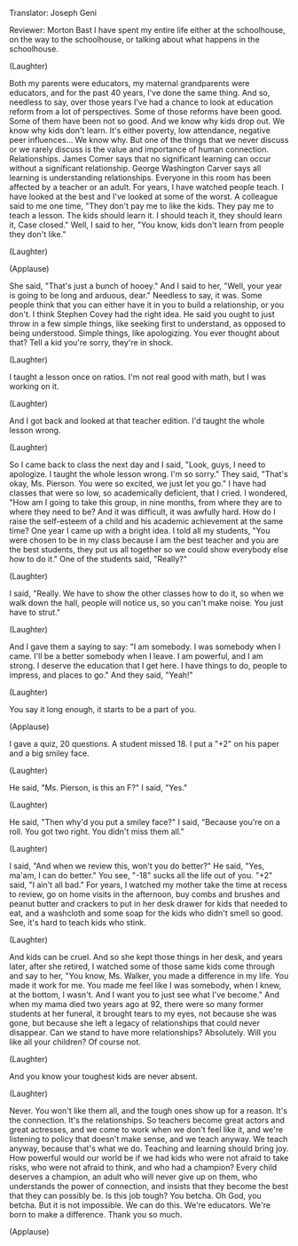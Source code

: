 

Translator: Joseph Geni

Reviewer: Morton Bast
I have spent my entire life
either at the schoolhouse,
on the way to the schoolhouse,
or talking about what happens
in the schoolhouse.

(Laughter)

Both my parents were educators,
my maternal grandparents were educators,
and for the past 40 years,
I&#39;ve done the same thing.
And so, needless to say, over those years
I&#39;ve had a chance
to look at education reform
from a lot of perspectives.
Some of those reforms have been good.
Some of them have been not so good.
And we know why kids drop out.
We know why kids don&#39;t learn.
It&#39;s either poverty, low attendance,
negative peer influences...
We know why.
But one of the things
that we never discuss
or we rarely discuss
is the value and importance
of human connection.
Relationships.
James Comer says
that no significant learning
can occur without
a significant relationship.
George Washington Carver says all learning
is understanding relationships.
Everyone in this room has been affected
by a teacher or an adult.
For years, I have watched people teach.
I have looked at the best
and I&#39;ve looked at some of the worst.
A colleague said to me one time,
&quot;They don&#39;t pay me to like the kids.
They pay me to teach a lesson.
The kids should learn it.
I should teach it, they should learn it,
Case closed.&quot;
Well, I said to her,
&quot;You know, kids don&#39;t learn
from people they don&#39;t like.&quot;

(Laughter)


(Applause)

She said, &quot;That&#39;s just a bunch of hooey.&quot;
And I said to her,
&quot;Well, your year is going to be
long and arduous, dear.&quot;
Needless to say, it was.
Some people think that you can either
have it in you to build a relationship,
or you don&#39;t.
I think Stephen Covey had the right idea.
He said you ought to just
throw in a few simple things,
like seeking first to understand,
as opposed to being understood.
Simple things, like apologizing.
You ever thought about that?
Tell a kid you&#39;re sorry, they&#39;re in shock.

(Laughter)

I taught a lesson once on ratios.
I&#39;m not real good with math,
but I was working on it.

(Laughter)

And I got back and looked
at that teacher edition.
I&#39;d taught the whole lesson wrong.

(Laughter)

So I came back to class
the next day and I said,
&quot;Look, guys, I need to apologize.
I taught the whole lesson wrong.
I&#39;m so sorry.&quot;
They said, &quot;That&#39;s okay, Ms. Pierson.
You were so excited, we just let you go.&quot;
I have had classes that were so low,
so academically deficient, that I cried.
I wondered, &quot;How am I
going to take this group,
in nine months,
from where they are
to where they need to be?
And it was difficult, it was awfully hard.
How do I raise the self-esteem of a child
and his academic achievement
at the same time?
One year I came up with a bright idea.
I told all my students,
&quot;You were chosen to be in my class
because I am the best teacher
and you are the best students,
they put us all together
so we could show
everybody else how to do it.&quot;
One of the students said, &quot;Really?&quot;

(Laughter)

I said, &quot;Really. We have
to show the other classes
how to do it, so when
we walk down the hall,
people will notice us,
so you can&#39;t make noise.
You just have to strut.&quot;

(Laughter)


And I gave them a saying to say:
&quot;I am somebody.
I was somebody when I came.
I&#39;ll be a better somebody when I leave.
I am powerful, and I am strong.
I deserve the education that I get here.
I have things to do, people to impress,
and places to go.&quot;
And they said, &quot;Yeah!&quot;

(Laughter)

You say it long enough,
it starts to be a part of you.

(Applause)

I gave a quiz, 20 questions.
A student missed 18.
I put a &quot;+2&quot; on his paper
and a big smiley face.

(Laughter)

He said, &quot;Ms. Pierson, is this an F?&quot;
I said, &quot;Yes.&quot;

(Laughter)

He said, &quot;Then why&#39;d you
put a smiley face?&quot;
I said, &quot;Because you&#39;re on a roll.
You got two right.
You didn&#39;t miss them all.&quot;

(Laughter)

I said, &quot;And when we review this,
won&#39;t you do better?&quot;
He said, &quot;Yes, ma&#39;am, I can do better.&quot;
You see, &quot;-18&quot; sucks
all the life out of you.
&quot;+2&quot; said, &quot;I ain&#39;t all bad.&quot;
For years, I watched my mother
take the time at recess to review,
go on home visits in the afternoon,
buy combs and brushes
and peanut butter and crackers
to put in her desk drawer
for kids that needed to eat,
and a washcloth and some soap
for the kids who didn&#39;t smell so good.
See, it&#39;s hard to teach kids who stink.

(Laughter)

And kids can be cruel.
And so she kept those things in her desk,
and years later, after she retired,
I watched some of those
same kids come through
and say to her, &quot;You know, Ms. Walker,
you made a difference in my life.
You made it work for me.
You made me feel like I was somebody,
when I knew, at the bottom, I wasn&#39;t.
And I want you to just
see what I&#39;ve become.&quot;
And when my mama died two years ago at 92,
there were so many former
students at her funeral,
it brought tears to my eyes,
not because she was gone,
but because she left
a legacy of relationships
that could never disappear.
Can we stand to have more relationships?
Absolutely.
Will you like all your children?
Of course not.

(Laughter)

And you know your toughest
kids are never absent.

(Laughter)

Never.
You won&#39;t like them all,
and the tough ones show up for a reason.
It&#39;s the connection.
It&#39;s the relationships.
So teachers become
great actors and great actresses,
and we come to work
when we don&#39;t feel like it,
and we&#39;re listening to policy
that doesn&#39;t make sense,
and we teach anyway.
We teach anyway,
because that&#39;s what we do.
Teaching and learning should bring joy.
How powerful would our world be
if we had kids who were
not afraid to take risks,
who were not afraid to think,
and who had a champion?
Every child deserves a champion,
an adult who will never give up on them,
who understands the power of connection,
and insists that they become
the best that they can possibly be.
Is this job tough? You betcha.
Oh God, you betcha.
But it is not impossible.
We can do this. We&#39;re educators.
We&#39;re born to make a difference.
Thank you so much.

(Applause)

